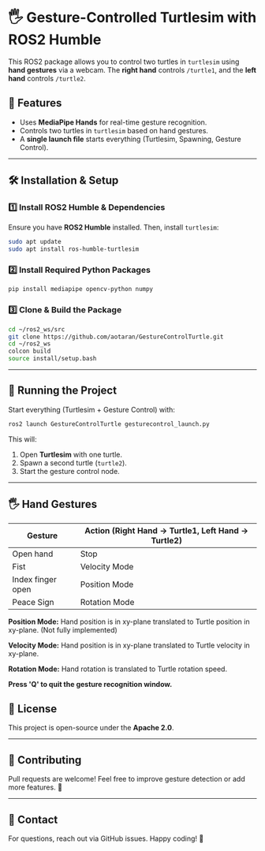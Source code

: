  # 🖐️ Gesture-Controlled Turtlesim with ROS2 Humble

This ROS2 package allows you to control two turtles in `turtlesim` using **hand gestures** via a webcam. The **right hand** controls `/turtle1`, and the **left hand** controls `/turtle2`.

## 📌 Features
- Uses **MediaPipe Hands** for real-time gesture recognition.
- Controls two turtles in `turtlesim` based on hand gestures.
- A **single launch file** starts everything (Turtlesim, Spawning, Gesture Control).

---

## 🛠️ Installation & Setup
### 1️⃣ Install ROS2 Humble & Dependencies
Ensure you have **ROS2 Humble** installed. Then, install `turtlesim`:
```bash
sudo apt update
sudo apt install ros-humble-turtlesim
```

### 2️⃣ Install Required Python Packages
```bash
pip install mediapipe opencv-python numpy
```

### 3️⃣ Clone & Build the Package
```bash
cd ~/ros2_ws/src
git clone https://github.com/aotaran/GestureControlTurtle.git
cd ~/ros2_ws
colcon build
source install/setup.bash
```

---

## 🚀 Running the Project
Start everything (Turtlesim + Gesture Control) with:
```bash
ros2 launch GestureControlTurtle gesturecontrol_launch.py
```
This will:
1. Open **Turtlesim** with one turtle.
2. Spawn a second turtle (`turtle2`).
3. Start the gesture control node.

---

## 🖐️ Hand Gestures
| Gesture | Action (Right Hand → Turtle1, Left Hand → Turtle2) |
|---------|--------------------------------------------------|
| Open hand | Stop |
| Fist | Velocity Mode |
| Index finger open | Position Mode |
| Peace Sign | Rotation Mode |

**Position Mode:** Hand position is in xy-plane translated to Turtle position in xy-plane. (Not fully implemented)

**Velocity Mode:** Hand position is in xy-plane translated to Turtle velocity in xy-plane.

**Rotation Mode:** Hand rotation is translated to Turtle rotation speed. 

**Press 'Q' to quit the gesture recognition window.**


## 📜 License
This project is open-source under the **Apache 2.0**.

---

## 🤝 Contributing
Pull requests are welcome! Feel free to improve gesture detection or add more features. 🚀

---

## 📧 Contact
For questions, reach out via GitHub issues. Happy coding! 🎯

